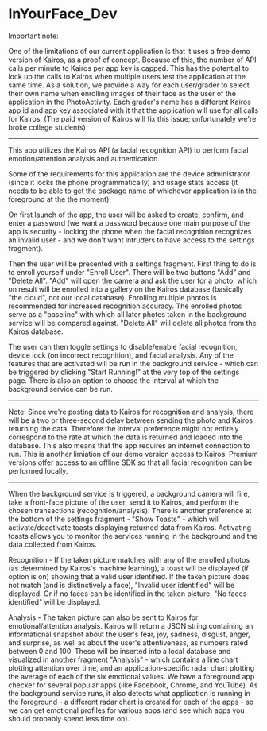 # InYourFace_Dev
Important note:

One of the limitations of our current application is that it uses a free demo version of Kairos, as a proof of concept. Because of this, the number of API calls per minute to Kairos per app key is capped. This has the potential to lock up the calls to Kairos when multiple users test the application at the same time. As a solution, we provide a way for each user/grader to select their own name when enrolling images of their face as the user of the application in the PhotoActivity. Each grader's name has a different Kairos app id and app key associated with it that the application will use for all calls for Kairos. (The paid version of Kairos will fix this issue; unfortunately we're broke college students)

----------------------------------------------------------------------------------------------------------------

This app utilizes the Kairos API (a facial recognition API) to perform facial emotion/attention analysis and authentication. 

Some of the requirements for this application are the device administrator (since it locks the phone programmatically) and usage stats access (it needs to be able to get the package name of whichever application is in the foreground at the the moment). 

On first launch of the app, the user will be asked to create, confirm, and enter a password (we want a password because one main purpose of the app is security - locking the phone when the facial recognition recognizes an invalid user - and we don't want intruders to have access to the settings fragment). 

Then the user will be presented with a settings fragment. First thing to do is to enroll yourself under "Enroll User". There will be two buttons "Add" and "Delete All". "Add" will open the camera and ask the user for a photo, which on result will be enrolled into a gallery on the Kairos database (basically "the cloud", not our local database). Enrolling multiple photos is recommended for increased recognition accuracy. The enrolled photos serve as a "baseline" with which all later photos taken in the background service will be compared against. "Delete All" will delete all photos from the Kairos database. 

The user can then toggle settings to disable/enable facial recognition, device lock (on incorrect recognition), and facial analysis. Any of the features that are activated will be run in the background service - which can be triggered by clicking "Start Running!" at the very top of the settings page. There is also an option to choose the interval at which the background service can be run. 

----------------------------------------------------------------------------------------------------------------

Note:
Since we're posting data to Kairos for recognition and analysis, there will be a two or three-second delay between sending the photo and Kairos returning the data. Therefore the interval preference might not entirely correspond to the rate at which the data is returned and loaded into the database. This also means that the app requires an internet connection to run. This is another limiation of our demo version access to Kairos. Premium versions offer access to an offline SDK so that all facial recognition can be performed locally. 

----------------------------------------------------------------------------------------------------------------

When the background service is triggered, a background camera will fire, take a front-face picture of the user, send it to Kairos, and perform the chosen transactions (recognition/analysis). There is another preference at the bottom of the settings fragment - "Show Toasts" - which will activate/deactivate toasts displaying returned data from Kairos. Activating toasts allows you to monitor the services running in the background and the data collected from Kairos. 

Recognition - 
If the taken picture matches with any of the enrolled photos (as determined by Kairos's machine learning), a toast will be displayed (if option is on) showing that a valid user identified. If the taken picture does not match (and is distinctively a face), "Invalid user identified" will be displayed. Or if no faces can be identified in the taken picture, "No faces identified" will be displayed.

Analysis -
The taken picture can also be sent to Kairos for emotional/attention analysis. Kairos will return a JSON string containing an informational snapshot about the user's fear, joy, sadness, disgust, anger, and surprise, as well as about the user's attentiveness, as numbers rated between 0 and 100. These will be inserted into a local database and visualized in another fragment "Analysis" - which contains a line chart plotting attention over time, and an application-specific radar chart plotting the average of each of the six emotional values. We have a foreground app checker for several popular apps (like Facebook, Chrome, and YouTube). As the background service runs, it also detects what application is running in the foreground - a different radar chart is created for each of the apps - so we can get emotional profiles for various apps (and see which apps you should probably spend less time on).










